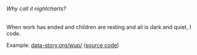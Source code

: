 ###### Why call it nightcharts?

When work has ended and children are resting and all is dark and quiet, I code.


Example:  [data-story.org/wup/](http://data-story.org/wup/) ([source code](https://github.com/deciob/wup))
